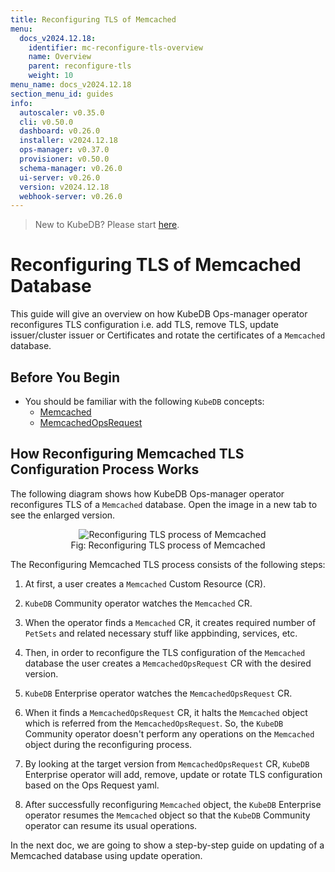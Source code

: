 ```yaml
---
title: Reconfiguring TLS of Memcached
menu:
  docs_v2024.12.18:
    identifier: mc-reconfigure-tls-overview
    name: Overview
    parent: reconfigure-tls
    weight: 10
menu_name: docs_v2024.12.18
section_menu_id: guides
info:
  autoscaler: v0.35.0
  cli: v0.50.0
  dashboard: v0.26.0
  installer: v2024.12.18
  ops-manager: v0.37.0
  provisioner: v0.50.0
  schema-manager: v0.26.0
  ui-server: v0.26.0
  version: v2024.12.18
  webhook-server: v0.26.0
---
```


> New to KubeDB? Please start [here](/docs/v2024.12.18/README).

# Reconfiguring TLS of Memcached Database

This guide will give an overview on how KubeDB Ops-manager operator reconfigures TLS configuration i.e. add TLS, remove TLS, update issuer/cluster issuer or Certificates and rotate the certificates of a `Memcached` database.

## Before You Begin
- You should be familiar with the following `KubeDB` concepts:
  - [Memcached](/docs/v2024.12.18/guides/memcached/concepts/memcached)
  - [MemcachedOpsRequest](/docs/v2024.12.18/guides/memcached/concepts/memcached-opsrequest)

## How Reconfiguring Memcached TLS Configuration Process Works

The following diagram shows how KubeDB Ops-manager operator reconfigures TLS of a `Memcached` database. Open the image in a new tab to see the enlarged version.

<figure align="center">
  <img alt="Reconfiguring TLS process of Memcached" src="/docs/v2024.12.18/images/memcached/memcached-reconfigure-tls.png">
<figcaption align="center">Fig: Reconfiguring TLS process of Memcached</figcaption>
</figure>

The Reconfiguring Memcached TLS process consists of the following steps:

1. At first, a user creates a `Memcached` Custom Resource (CR).

2. `KubeDB` Community operator watches the `Memcached` CR.

3. When the operator finds a `Memcached` CR, it creates required number of `PetSets` and related necessary stuff like appbinding, services, etc.

4. Then, in order to reconfigure the TLS configuration of the `Memcached` database the user creates a `MemcachedOpsRequest` CR with the desired version.

5. `KubeDB` Enterprise operator watches the `MemcachedOpsRequest` CR.

6. When it finds a `MemcachedOpsRequest` CR, it halts the `Memcached` object which is referred from the `MemcachedOpsRequest`. So, the `KubeDB` Community operator doesn't perform any operations on the `Memcached` object during the reconfiguring process.  

7. By looking at the target version from `MemcachedOpsRequest` CR, `KubeDB` Enterprise operator will add, remove, update or rotate TLS configuration based on the Ops Request yaml.

8. After successfully reconfiguring `Memcached` object, the `KubeDB` Enterprise operator resumes the `Memcached` object so that the `KubeDB` Community operator can resume its usual operations.

In the next doc, we are going to show a step-by-step guide on updating of a Memcached database using update operation.